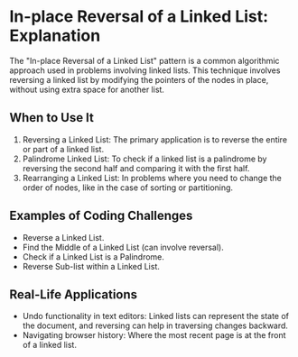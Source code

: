 # In-place Reversal of a Linked List: Explanation
The "In-place Reversal of a Linked List" pattern is a common algorithmic approach used in problems involving linked lists. This technique involves reversing a linked list by modifying the pointers of the nodes in place, without using extra space for another list.

## When to Use It
1. Reversing a Linked List: The primary application is to reverse the entire or part of a linked list.
2. Palindrome Linked List: To check if a linked list is a palindrome by reversing the second half and comparing it with the first half.
3. Rearranging a Linked List: In problems where you need to change the order of nodes, like in the case of sorting or partitioning.

## Examples of Coding Challenges
* Reverse a Linked List.
* Find the Middle of a Linked List (can involve reversal).
* Check if a Linked List is a Palindrome.
* Reverse Sub-list within a Linked List.

## Real-Life Applications
* Undo functionality in text editors: Linked lists can represent the state of the document, and reversing can help in traversing changes backward.
* Navigating browser history: Where the most recent page is at the front of a linked list.
